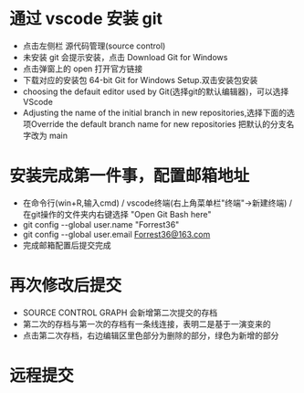 # 通过 vscode 安装 git
 - 点击左侧栏 源代码管理(source control)
 - 未安装 git 会提示安装，点击 Download Git for Windows
 - 点击弹窗上的 open 打开官方链接
 - 下载对应的安装包 64-bit Git for Windows Setup.双击安装包安装
 - choosing the defauit editor used by Git(选择git的默认编辑器)，可以选择VScode
 - Adjusting the name of the initial branch in new repositories,选择下面的选项Override the default branch name for new repositories 把默认的分支名字改为 main

# 安装完成第一件事，配置邮箱地址
 - 在命令行(win+R,输入cmd) / vscode终端(右上角菜单栏"终端"->新建终端) / 在git操作的文件夹内右键选择 "Open Git Bash here"
 - git config --global user.name "Forrest36"
 - git config --global user.email Forrest36@163.com
 - 完成邮箱配置后提交完成

# 再次修改后提交 
 - SOURCE CONTROL GRAPH 会新增第二次提交的存档
 - 第二次的存档与第一次的存档有一条线连接，表明二是基于一演变来的
 - 点击第二次存档，右边编辑区里色部分为删除的部分，绿色为新增的部分

# 远程提交
